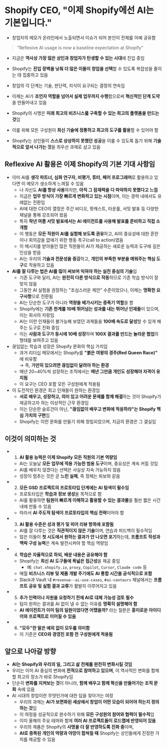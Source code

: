 # Shopify CEO, "이제 Shopify에선 AI는 기본입니다."


* 창업자의 메모가 온라인에서 노출되면서 이슈가 되어 본인이 전체를 아예 공유함

> "Reflexive AI usage is now a baseline expectation at Shopify"

* 지금은 **역사상 가장 많은 상인과 창업자가 탄생할 수 있는 시대**에 진입 중임
* Shopify는 **진입 장벽을 낮춰 더 많은 이들이 창업을 선택**할 수 있도록 복잡성을 줄이는 데 집중하고 있음
* 창업의 각 단계는 기술, 판단력, 지식이 요구되는 결정의 연속임
* 이제는 AI가 **조언자 역할을 넘어서 실제 업무까지 수행**함으로써 **혁신적인 단계 도약**을 만들어내고 있음

* Shopify의 사명은 **미래 최고의 비즈니스를 구축할 수 있는 최고의 플랫폼을 만드는 것**임
* 이를 위해 모든 구성원이 **최신 기술에 정통하고 최고의 도구를 활용**할 수 있어야 함
* Shopify는 상인들이 **스스로 상상하지 못했던 성공**을 이룰 수 있도록 돕기 위해 **기술적으로 앞서 나가는 것**을 최우선 과제로 삼고 있음

Reflexive AI 활용은 이제 Shopify의 기본 기대 사항임
--------------------------------------

* 이미 AI를 **생각 파트너, 심화 연구자, 비평가, 튜터, 페어 프로그래머**로 활용하고 있다면 이 메모가 생소하게 느껴질 수 있음
  + 나 자신도 **AI를 항상 사용**하지만, **아직 그 잠재력을 다 파악하지 못했다고 느낌**
  + 지금은 **업무 방식이 가장 빠르게 변화하고 있는 시점**이며, 이는 경력 내에서도 유례없는 전환임
  + AI에 대한 CEO의 열정은 주간 비디오, 팟캐스트, 타운홀, 서밋 발표 등 다양한 채널을 통해 강조되어 왔음
  + 특히 **작년 여름 서밋 발표에서는 AI 에이전트를 사용해 발표를 준비하고 직접 소개함**
  + 이 행동은 **모든 직원이 AI를 실험해 보도록 권유**하고, AI의 중요성에 대한 혼란이나 회의감을 없애기 위한 행동 촉구(call to action)였음
  + 이 메시지를 받아들인 많은 직원들이 AI가 제공하는 새로운 능력과 도구에 깊은 인상을 받음
  + AI는 우리의 **기술과 전문성을 증강**하고, **개인의 부족한 부분을 메워주는 핵심 도구**로 작용하고 있음
* **AI를 잘 다루는 법은 AI를 많이 써보며 익혀야 하는 실전 중심의 기술**임
  + 기존 도구와 달리, AI는 **완전히 다른 방식으로 작동**하므로 기존 학습 방식이 잘 맞지 않음
  + 그동안 AI 실험을 권장하는 "조심스러운 제안" 수준이었으나, 이제는 **명확한 요구사항**으로 전환됨
  + AI는 단순한 도구가 아니라 **역량을 배가시키는 증폭기 역할**을 함
  + Shopify에는 **기존 한계를 10배 뛰어넘는 성과를 내는 뛰어난 인재들**이 있으며, 이는 회사의 자랑임
  + AI는 이런 인재들이 불가능해 보였던 과제들을 **100배 속도로 달성**할 수 있게 해주는 도구로 진화 중임
  + 이는 **사람과 도구가 동시에 10배 성장**하며 **100X 결과를 만드는 놀라운 협업**의 형태를 보여주고 있음
* 끊임없는 학습과 성장은 Shopify 문화의 핵심 가치임
  + 과거 리더십 메모에서는 Shopify를 **"붉은 여왕의 경주(Red Queen Race)"** 에 비유함  
    → 즉, **가만히 있으려면 끊임없이 달려야 하는 환경**
  + 매년 20~40%씩 성장하는 조직에서는 **매년 그만큼 개인도 성장해야 자격이 유지됨**
  + 이 요구는 CEO 포함 모든 구성원에게 적용됨
* 이 도전적인 환경은 최고 인재들이 원하는 환경임
  + **서로 배우고, 성장하고, 의미 있고 어려운 문제를 함께 해결**하는 것이 Shopify가 제공하고자 하는 이상적인 근무 환경임
  + 이는 단순한 슬로건이 아닌, **"끊임없이 배우고 변화에 적응하라"는 Shopify 핵심 가치의 구현**임
  + Shopify는 이런 문화를 만들기 위해 창립되었으며, 지금의 환경은 그 결실임

이것이 의미하는 것
----------

* 1. **AI 활용 능력은 이제 Shopify 모든 직원의 기본 역량임**

  + AI는 오늘날 **모든 업무에 적용 가능한 범용 도구**이며, 중요성은 계속 커질 것임
  + AI를 배우지 않겠다는 선택은 사실상 지속 가능하지 않음
  + 성장이 멈추는 것은 곧 **느린 실패**, 즉 정체는 퇴보와 같음
* 2. **모든 GSD 프로젝트의 프로토타입 단계에는 AI 탐색이 필수임**

  + 프로토타입은 **학습과 정보 생성**을 목적으로 함
  + AI를 활용하면 **팀원이 빠르게 이해하고 활용할 수 있는 결과물**을 훨씬 짧은 시간 내에 만들 수 있음
  + 따라서 **AI 주도적 탐색이 프로토타입의 핵심 전략**이어야 함
* 3. **AI 활용 수준은 성과 평가 및 피어 리뷰 항목에 포함됨**

  + AI를 잘 다루는 것은 **직관적이지 않은 기술**이며, 연습과 피드백이 필수적임
  + 많은 이들이 **첫 시도에서 원하는 결과가 안 나오면 포기**하는데, **프롬프트 작성과 맥락 구성 능력**은 계속 발전시켜야 할 핵심 역량임
* 4. **학습은 자율적으로 하되, 배운 내용은 공유해야 함**

  + Shopify는 **최신 AI 도구들에 폭넓은 접근성**을 제공 중임
    - 예: `chat.shopify.io`, `proxy`, `Copilot`, `Cursor`, `Claude code` 등
  + 매월 **비즈니스 리뷰 및 제품 개발 주기에도 AI 통합 시간을 공식적으로 포함**
  + Slack과 Vault 내 `#revenue--ai-use-cases`, `#ai-centaurs` 채널에서는 **프롬프트 공유 및 실험 결과 교류**가 활발히 이루어지고 있음
* 5. **추가 인력이나 자원을 요청하기 전에 AI로 대체 가능성 검토 필수**

  + 팀이 원하는 결과를 AI 없이 낼 수 없는 이유를 **명확히 설명해야 함**
  + **AI 에이전트가 이미 팀의 일원이었다면 어땠을까?** 라는 질문은 **흥미로운 아이디어와 프로젝트로 이어질 수 있음**
* 6. **"모두"란 말은 예외 없이 모두를 의미함**

  + 이 기준은 **CEO와 경영진 포함 전 구성원에게 적용됨**

앞으로 나아갈 방향
----------

* **AI는 Shopify와 우리의 일, 그리고 삶 전체를 완전히 변화시킬 것임**
* 우리는 이미 AI 중심의 변화에 **전적으로 참여하고 있으며**, 이 역사적인 변화를 함께할 최고의 장소가 바로 Shopify임
* 단순히 **변화를 지켜보는 것**이 아니라, **함께 배우고 함께 혁신을 만들어가는 조직 문화** 속에 있음
* AI 시대의 창업이란 무엇인가에 대한 답을 찾아가는 여정
  + 우리의 과제는 **AI가 보편화된 세상에서 창업이 어떤 모습이 되어야 하는지 정의하는 것**임
  + 이 여정을 성공적으로 완수하기 위해 **모든 구성원의 참여와 협력이 필수적**임
  + 이미 올해의 주요 테마와 함께 **여러 AI 프로젝트들이 로드맵에 반영되어 있음**
  + 우리의 제품은 Shopify의 **사명을 더 잘 반영하도록 진화 중**이며,
  + **AI로 증폭된 개인의 역량과 야망이 합쳐질 때** Shopify는 상인들에게 진정한 가치를 제공할 수 있음
